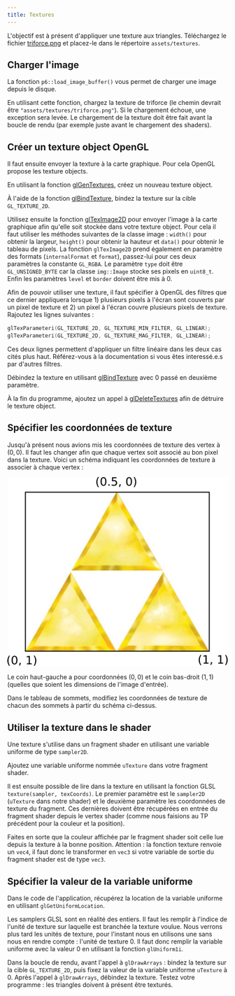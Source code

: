 ```yaml
---
title: Textures
---
```


L'objectif est à présent d'appliquer une texture aux triangles. Téléchargez le fichier [triforce.png](https://igm.univ-mlv.fr/~biri/Enseignement/IMAC2/opengl-TPs/resources/triforce.png) et placez-le dans le répertoire `assets/textures`.

## Charger l'image

La fonction `p6::load_image_buffer()` vous permet de charger une image depuis le disque.

En utilisant cette fonction, chargez la texture de triforce (le chemin devrait être `"assets/textures/triforce.png"`). Si le chargement échoue, une exception sera levée. Le chargement de la texture doit être fait avant la boucle de rendu (par exemple juste avant le chargement des shaders).

## Créer un texture object OpenGL

Il faut ensuite envoyer la texture à la carte graphique. Pour cela OpenGL propose les texture objects.

En utilisant la fonction [glGenTextures](https://www.khronos.org/registry/OpenGL-Refpages/gl4/html/glGenTextures.xhtml), créez un nouveau texture object.

À l'aide de la fonction [glBindTexture](https://www.khronos.org/registry/OpenGL-Refpages/gl4/html/glBindTexture.xhtml), bindez la texture sur la cible `GL_TEXTURE_2D`.

Utilisez ensuite la fonction [glTexImage2D](https://www.khronos.org/registry/OpenGL-Refpages/gl4/html/glTexImage2D.xhtml) pour envoyer l'image à la carte graphique afin qu'elle soit stockée dans votre texture object. Pour cela il faut utiliser les méthodes suivantes de la classe image : `width()` pour obtenir la largeur, `height()` pour obtenir la hauteur et `data()` pour obtenir le tableau de pixels. La fonction `glTexImage2D` prend également en paramètre des formats (`internalFormat` et `format`), passez-lui pour ces deux paramètres la constante `GL_RGBA`. Le paramètre `type` doit être `GL_UNSIGNED_BYTE` car la classe `img::Image` stocke ses pixels en `uint8_t`. Enfin les paramètres `level` et `border` doivent être mis à 0.

Afin de pouvoir utiliser une texture, il faut spécifier à OpenGL des filtres que ce dernier appliquera lorsque 1) plusieurs pixels à l'écran sont couverts par un pixel de texture et 2) un pixel à l'écran couvre plusieurs pixels de texture. Rajoutez les lignes suivantes :

```cpp
glTexParameteri(GL_TEXTURE_2D, GL_TEXTURE_MIN_FILTER, GL_LINEAR);
glTexParameteri(GL_TEXTURE_2D, GL_TEXTURE_MAG_FILTER, GL_LINEAR);
```

Ces deux lignes permettent d'appliquer un filtre linéaire dans les deux cas cités plus haut. Référez-vous à la documentation si vous êtes interessé.e.s par d'autres filtres.

Débindez la texture en utilisant [glBindTexture](https://www.khronos.org/registry/OpenGL-Refpages/gl4/html/glBindTexture.xhtml) avec 0 passé en deuxième paramètre.

À la fin du programme, ajoutez un appel à [glDeleteTextures](https://www.khronos.org/registry/OpenGL-Refpages/gl4/html/glDeleteTextures.xhtml) afin de détruire le texture object.

## Spécifier les coordonnées de texture

Jusqu'à présent nous avions mis les coordonnées de texture des vertex à $(0, 0)$. Il faut les changer afin que chaque vertex soit associé au bon pixel dans la texture. Voici un schéma indiquant les coordonnées de texture à associer à chaque vertex :

<div class="white-background" style={{'width': '50%'}}>

![](img/texture_shema.png)

</div>

Le coin haut-gauche a pour coordonnées $(0, 0)$ et le coin bas-droit $(1, 1)$ (quelles que soient les dimensions de l'image d'entrée).

Dans le tableau de sommets, modifiez les coordonnées de texture de chacun des sommets à partir du schéma ci-dessus.

## Utiliser la texture dans le shader

Une texture s'utilise dans un fragment shader en utilisant une variable uniforme de type `sampler2D`.

Ajoutez une variable uniforme nommée `uTexture` dans votre fragment shader.

Il est ensuite possible de lire dans la texture en utilisant la fonction GLSL `texture(sampler, texCoords)`. Le premier paramètre est le `sampler2D` (`uTexture` dans notre shader) et le deuxième paramètre les coordonnées de texture du fragment. Ces dernières doivent être récupérées en entrée du fragment shader depuis le vertex shader (comme nous faisions au TP précédent pour la couleur et la position).

Faites en sorte que la couleur affichée par le fragment shader soit celle lue depuis la texture à la bonne position. Attention : la fonction texture renvoie un `vec4`, il faut donc le transformer en `vec3` si votre variable de sortie du fragment shader est de type `vec3`.

## Spécifier la valeur de la variable uniforme

Dans le code de l'application, récupérez la location de la variable uniforme en utilisant `glGetUniformLocation`.

Les samplers GLSL sont en réalité des entiers. Il faut les remplir à l'indice de l'unité de texture sur laquelle est branchée la texture voulue. Nous verrons plus tard les unités de texture, pour l'instant nous en utilisons une sans nous en rendre compte : l'unité de texture 0. Il faut donc remplir la variable uniforme avec la valeur 0 en utilisant la fonction `glUniform1i`.

Dans la boucle de rendu, avant l'appel à `glDrawArrays` : bindez la texture sur la cible `GL_TEXTURE_2D`, puis fixez la valeur de la variable uniforme `uTexture` à 0. Après l'appel à `glDrawArrays`, débindez la texture. Testez votre programme : les triangles doivent à présent être texturés. 
